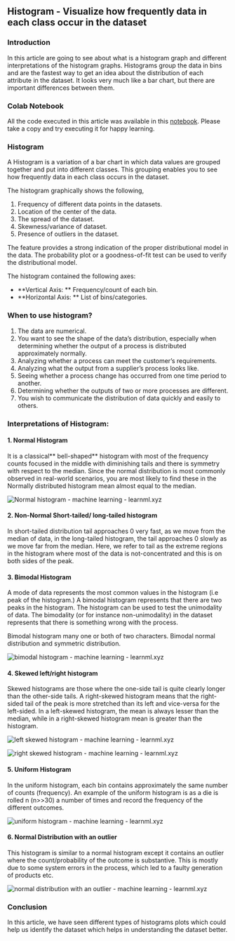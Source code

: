 ## Histogram - Visualize how frequently data in each class occur in the dataset

### Introduction

In this article are going to see about what is a histogram graph and different interpretations of the histogram graphs. Histograms group the data in bins and are the fastest way to get an idea about the distribution of each attribute in the dataset. It looks very much like a bar chart, but there are important differences between them.


### Colab Notebook

All the code executed in this article was available in this [notebook](https://colab.research.google.com/drive/1n4sBjh3MVEGXjhgJgwkMN5UauokiX3GU?usp=sharing). Please take a copy and try executing it for happy learning. 


### Histogram

A Histogram is a variation of a bar chart in which data values are grouped together and put into different classes. This grouping enables you to see how frequently data in each class occurs in the dataset. 

The histogram graphically shows the following, 
1. Frequency of different data points in the datasets. 
2. Location of the center of the data. 
3. The spread of the dataset. 
4. Skewness/variance of dataset. 
5. Presence of outliers in the dataset. 

The feature provides a strong indication of the proper distributional model in the data. The probability plot or a goodness-of-fit test can be used to verify the distributional model. 

The histogram contained the following axes:
- **Vertical Axis: ** Frequency/count of each bin. 
- **Horizontal Axis: ** List of bins/categories.


### When to use histogram?

1. The data are numerical.
2. You want to see the shape of the data’s distribution, especially when determining whether the output of a process is distributed approximately normally.
3. Analyzing whether a process can meet the customer’s requirements.
4. Analyzing what the output from a supplier’s process looks like.
5. Seeing whether a process change has occurred from one time period to another.
6. Determining whether the outputs of two or more processes are different.
7. You wish to communicate the distribution of data quickly and easily to others.


### Interpretations of Histogram: 

#### 1. Normal Histogram
It is a classical** bell-shaped** histogram with most of the frequency counts focused in the middle with diminishing tails and there is symmetry with respect to the median.  Since the normal distribution is most commonly observed in real-world scenarios, you are most likely to find these in the Normally distributed histogram mean almost equal to the median.  


![Normal histogram - machine learning - learnml.xyz](https://cdn.hashnode.com/res/hashnode/image/upload/v1648039175724/TRd5kJNfO.png)


#### 2. Non-Normal Short-tailed/ long-tailed histogram

In short-tailed distribution tail approaches 0 very fast, as we move from the median of data, in the long-tailed histogram, the tail approaches 0 slowly as we move far from the median. Here, we refer to tail as the extreme regions in the histogram where most of the data is not-concentrated and this is on both sides of the peak. 


#### 3. Bimodal Histogram
A mode of data represents the most common values in the histogram (i.e peak of the histogram.) A bimodal histogram represents that there are two peaks in the histogram. The histogram can be used to test the unimodality of data. The bimodality (or for instance non-unimodality) in the dataset represents that there is something wrong with the process. 

Bimodal histogram many one or both of two characters. Bimodal normal distribution and symmetric distribution. 


![bimodal histogram - machine learning - learnml.xyz](https://cdn.hashnode.com/res/hashnode/image/upload/v1648039267625/WFVsraugo.png)

#### 4. Skewed left/right histogram

Skewed histograms are those where the one-side tail is quite clearly longer than the other-side tails. A right-skewed histogram means that the right-sided tail of the peak is more stretched than its left and vice-versa for the left-sided. In a left-skewed histogram, the mean is always lesser than the median, while in a right-skewed histogram mean is greater than the histogram. 


![left skewed histogram - machine learning - learnml.xyz](https://cdn.hashnode.com/res/hashnode/image/upload/v1648039325581/FepqxpoyP.png)


![right skewed histogram - machine learning - learnml.xyz](https://cdn.hashnode.com/res/hashnode/image/upload/v1648039354851/3CNkqYcWl.png)


#### 5. Uniform Histogram
In the uniform histogram, each bin contains approximately the same number of counts (frequency). An example of the uniform histogram is as a die is rolled n (n>>30) a number of times and record the frequency of the different outcomes. 


![uniform histogram - machine learning - learnml.xyz](https://cdn.hashnode.com/res/hashnode/image/upload/v1648039410520/BDU-_Kuyr.png)

#### 6. Normal Distribution with an outlier

This histogram is similar to a normal histogram except it contains an outlier where the count/probability of the outcome is substantive. This is mostly due to some system errors in the process, which led to a faulty generation of products etc.


![normal distribution with an outlier - machine learning - learnml.xyz](https://cdn.hashnode.com/res/hashnode/image/upload/v1648039444755/mDhowHEPS.png)


### Conclusion

In this article, we have seen different types of histograms plots which could help us identify the dataset which helps in understanding the dataset better. 